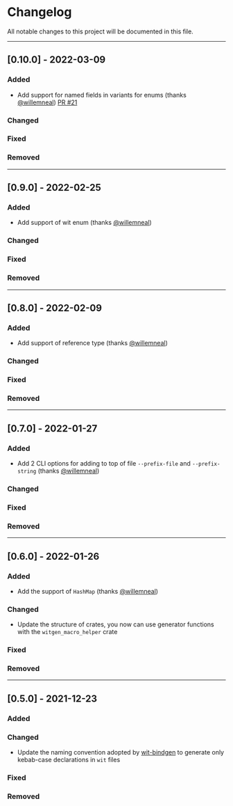 # Changelog

All notable changes to this project will be documented in this file.

---
## [0.10.0] - 2022-03-09
### Added
- Add support for named fields in variants for enums (thanks [@willemneal](https://github.com/willemneal)) [PR #21](https://github.com/bnjjj/witgen/pull/21)
### Changed
### Fixed
### Removed

---
## [0.9.0] - 2022-02-25
### Added
- Add support of wit enum (thanks [@willemneal](https://github.com/willemneal))
### Changed
### Fixed
### Removed

---
## [0.8.0] - 2022-02-09
### Added
- Add support of reference type (thanks [@willemneal](https://github.com/willemneal))
### Changed
### Fixed
### Removed

---
## [0.7.0] - 2022-01-27
### Added
- Add 2 CLI options for adding to top of file `--prefix-file` and `--prefix-string` (thanks [@willemneal](https://github.com/willemneal))
### Changed
### Fixed
### Removed

---
## [0.6.0] - 2022-01-26
### Added
- Add the support of `HashMap` (thanks [@willemneal](https://github.com/willemneal))
### Changed
- Update the structure of crates, you now can use generator functions with the `witgen_macro_helper` crate
### Fixed
### Removed

---
## [0.5.0] - 2021-12-23
### Added
### Changed
- Update the naming convention adopted by [wit-bindgen](https://github.com/bytecodealliance/wit-bindgen/pull/119) to generate only kebab-case declarations in `wit` files
### Fixed
### Removed
